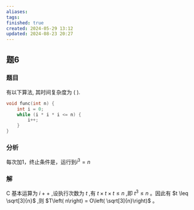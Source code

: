 ```yaml
---
aliases: 
tags: 
finished: true
created: 2024-05-29 13:12
updated: 2024-08-23 20:27
---
```

## 题6
### 题目
有以下算法, 其时间复杂度为 ( ).
```cpp
void func(int n) {
    int i = 0;
    while (i * i * i <= n) {
        i++;
    }
}
```
### 分析
每次加1，终止条件是，运行到$i^{3}=n$
### 解
C
基本运算为 $i +  +$ ,设执行次数为 $t$ ,有 $t \times  t \times  t \leq  n$ ,即 ${t}^{3} \leq  n$ 。因此有 $t \leq  \sqrt[3]{n}$ ,则 $T\left( n\right)  = O\left( \sqrt[3]{n}\right)$ 。